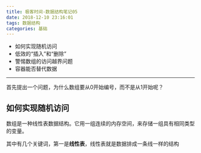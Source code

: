 ```yaml
---
title: 极客时间-数据结构笔记05
date: 2018-12-10 23:16:01
tags: 数据结构
categories: 基础
---
```


* 如何实现随机访问
* 低效的“插入”和“删除”
* 警惕数组的访问越界问题
* 容器能否替代数据

------

<!-- more -->

首先提出一个问题，为什么数组要从0开始编号，而不是从1开始呢？

## 如何实现随机访问

数组是一种线性表数据结构。它用一组连续的内存空间，来存储一组具有相同类型的变量。

其中有几个关键词，第一是**线性表**，线性表就是数据排成一条线一样的结构